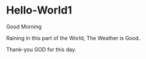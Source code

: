 # Hello-World1

Good Morning

Raining in this part of the World, The Weather is Good.

Thank-you GOD for this day.
